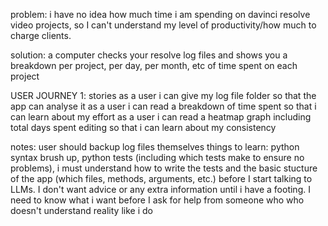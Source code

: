 problem: i have no idea how much time i am spending on davinci resolve video projects, so I can't understand my level of productivity/how much to charge clients.

solution: a computer checks your resolve log files and shows you a breakdown per project, per day, per month, etc of time spent on each project



USER JOURNEY 1:
  stories
    as a user i can give my log file folder so that the app can analyse it
    as a user i can read a breakdown of time spent so that i can learn about my effort
    as a user i can read a heatmap graph including total days spent editing so that i can learn about my consistency


notes:
  user should backup log files themselves
  things to learn: python syntax brush up, python tests (including which tests make to ensure no problems),
  i must understand how to write the tests and the basic stucture of the app (which files, methods, arguments, etc.) before I start talking to LLMs. I don't want advice or any extra information until i have a footing. I need to know what i want before I ask for help from someone who who doesn't understand reality like i do
